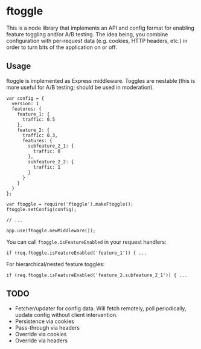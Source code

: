# ftoggle

This is a node library that implements an API and config format for enabling feature toggling and/or A/B testing.  The idea being, you combine configuration with per-request data (e.g. cookies, HTTP headers, etc.) in order to turn bits of the application on or off.

## Usage

ftoggle is implemented as Express middleware. Toggles are nestable (this is more useful for A/B testing; should be used in moderation).

```
var config = {
  version: 1
  features: {
    feature_1: {
      traffic: 0.5
    },
    feature_2: {
      traffic: 0.3,
      features: {
        subfeature_2_1: {
          traffic: 0
        },
        subfeature_2_2: {
          traffic: 1 
        }
      }
    }
  }
};

var ftoggle = require('ftoggle').makeFtoggle();
ftoggle.setConfig(config);

// ...

app.use(ftoggle.newMiddleware());

```

You can call ```ftoggle.isFeatureEnabled``` in your request handlers:

```
if (req.ftoggle.isFeatureEnabled('feature_1')) { ...
```

For hierarchical/nested feature toggles:

```
if (req.ftoggle.isFeatureEnabled('feature_2.subfeature_2_1')) { ...
```

## TODO

 * Fetcher/updater for config data. Will fetch remotely, poll periodically, update config without client intervention.
 * Persistence via cookies
 * Pass-through via headers
 * Override via cookies
 * Override via headers

